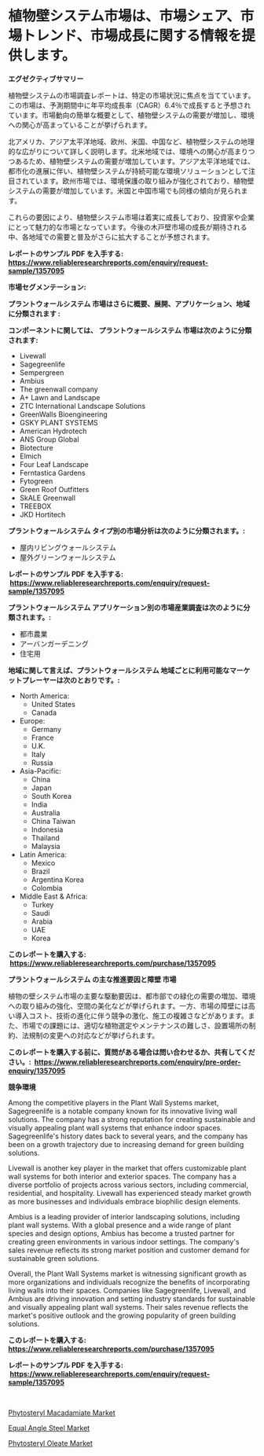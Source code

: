 <p><h1>植物壁システム市場は、市場シェア、市場トレンド、市場成長に関する情報を提供します。</h1></p><p><strong>エグゼクティブサマリー</strong></p>
<p><p>植物壁システムの市場調査レポートは、特定の市場状況に焦点を当てています。この市場は、予測期間中に年平均成長率（CAGR）6.4％で成長すると予想されています。市場動向の簡単な概要として、植物壁システムの需要が増加し、環境への関心が高まっていることが挙げられます。</p><p>北アメリカ、アジア太平洋地域、欧州、米国、中国など、植物壁システムの地理的な広がりについて詳しく説明します。北米地域では、環境への関心が高まりつつあるため、植物壁システムの需要が増加しています。アジア太平洋地域では、都市化の進展に伴い、植物壁システムが持続可能な環境ソリューションとして注目されています。欧州市場では、環境保護の取り組みが強化されており、植物壁システムの需要が増加しています。米国と中国市場でも同様の傾向が見られます。</p><p>これらの要因により、植物壁システム市場は着実に成長しており、投資家や企業にとって魅力的な市場となっています。今後の木戸壁市場の成長が期待される中、各地域での需要と普及がさらに拡大することが予想されます。</p></p>
<p><strong>レポートのサンプル PDF を入手する: <a href="https://www.reliableresearchreports.com/enquiry/request-sample/1357095">https://www.reliableresearchreports.com/enquiry/request-sample/1357095</a></strong></p>
<p><strong>市場セグメンテーション:</strong></p>
<p><strong> プラントウォールシステム 市場はさらに概要、展開、アプリケーション、地域に分類されます :</strong></p>
<p><strong>コンポーネントに関しては、 プラントウォールシステム 市場は次のように分類されます: &nbsp;</strong></p>
<p><ul><li>Livewall</li><li>Sagegreenlife</li><li>Sempergreen</li><li>Ambius</li><li>The greenwall company</li><li>A+ Lawn and Landscape</li><li>ZTC International Landscape Solutions</li><li>GreenWalls Bioengineering</li><li>GSKY PLANT SYSTEMS</li><li>American Hydrotech</li><li>ANS Group Global</li><li>Biotecture</li><li>Elmich</li><li>Four Leaf Landscape</li><li>Ferntastica Gardens</li><li>Fytogreen</li><li>Green Roof Outfitters</li><li>SkALE Greenwall</li><li>TREEBOX</li><li>JKD Hortitech</li></ul></p>
<p><strong> プラントウォールシステム タイプ別の市場分析は次のように分類されます。:</strong></p>
<p><ul><li>屋内リビングウォールシステム</li><li>屋外グリーンウォールシステム</li></ul></p>
<p><strong>レポートのサンプル PDF を入手する: &nbsp;<a href="https://www.reliableresearchreports.com/enquiry/request-sample/1357095">https://www.reliableresearchreports.com/enquiry/request-sample/1357095</a></strong></p>
<p><strong> プラントウォールシステム アプリケーション別の市場産業調査は次のように分類されます。:</strong></p>
<p><ul><li>都市農業</li><li>アーバンガーデニング</li><li>住宅用</li></ul></p>
<p><strong>地域に関して言えば、プラントウォールシステム 地域ごとに利用可能なマーケットプレーヤーは次のとおりです。:</strong></p>
<p><ul>
    <li>
        North America:
        <ul>
            <li>United States</li>
            <li>Canada</li>
        </ul>
    </li>
    <li>
        Europe:
        <ul>
            <li>Germany</li>
            <li>France</li>
            <li>U.K.</li>
            <li>Italy</li>
            <li>Russia</li>
        </ul>
    </li>
    <li>
        Asia-Pacific:
        <ul>
            <li>China</li>
            <li>Japan</li>
            <li>South Korea</li>
            <li>India</li>
            <li>Australia</li>
            <li>China Taiwan</li>
            <li>Indonesia</li>
            <li>Thailand</li>
            <li>Malaysia</li>
        </ul>
    </li>
    <li>
        Latin America:
        <ul>
            <li>Mexico</li>
            <li>Brazil</li>
            <li>Argentina Korea</li>
            <li>Colombia</li>
        </ul>
    </li>
    <li>
        Middle East & Africa:
        <ul>
            <li>Turkey</li>
            <li>Saudi</li>
            <li>Arabia</li>
            <li>UAE</li>
            <li>Korea</li>
        </ul>
    </li>
    </ul></p>
<p><strong>このレポートを購入する: &nbsp;<a href="https://www.reliableresearchreports.com/purchase/1357095">https://www.reliableresearchreports.com/purchase/1357095</a></strong></p>
<p><strong>プラントウォールシステム の主な推進要因と障壁 市場</strong></p>
<p><p>植物の壁システム市場の主要な駆動要因は、都市部での緑化の需要の増加、環境への取り組みの強化、空間の美化などが挙げられます。一方、市場の障壁には高い導入コスト、技術の進化に伴う競争の激化、施工の複雑さなどがあります。また、市場での課題には、適切な植物選定やメンテナンスの難しさ、設置場所の制約、法規制の変更への対応などが挙げられます。</p></p>
<p><strong>このレポートを購入する前に、質問がある場合は問い合わせるか、共有してください。:&nbsp; <a href="https://www.reliableresearchreports.com/enquiry/pre-order-enquiry/1357095">https://www.reliableresearchreports.com/enquiry/pre-order-enquiry/1357095</a></strong></p>
<p><strong>競争環境</strong></p>
<p><p>Among the competitive players in the Plant Wall Systems market, Sagegreenlife is a notable company known for its innovative living wall solutions. The company has a strong reputation for creating sustainable and visually appealing plant wall systems that enhance indoor spaces. Sagegreenlife's history dates back to several years, and the company has been on a growth trajectory due to increasing demand for green building solutions.</p><p>Livewall is another key player in the market that offers customizable plant wall systems for both interior and exterior spaces. The company has a diverse portfolio of projects across various sectors, including commercial, residential, and hospitality. Livewall has experienced steady market growth as more businesses and individuals embrace biophilic design elements.</p><p>Ambius is a leading provider of interior landscaping solutions, including plant wall systems. With a global presence and a wide range of plant species and design options, Ambius has become a trusted partner for creating green environments in various indoor settings. The company's sales revenue reflects its strong market position and customer demand for sustainable green solutions.</p><p>Overall, the Plant Wall Systems market is witnessing significant growth as more organizations and individuals recognize the benefits of incorporating living walls into their spaces. Companies like Sagegreenlife, Livewall, and Ambius are driving innovation and setting industry standards for sustainable and visually appealing plant wall systems. Their sales revenue reflects the market's positive outlook and the growing popularity of green building solutions.</p></p>
<p><strong>このレポートを購入する: &nbsp; <a href="https://www.reliableresearchreports.com/purchase/1357095">https://www.reliableresearchreports.com/purchase/1357095</a></strong></p>
<p><strong>レポートのサンプル PDF を入手する: &nbsp;<a href="https://www.reliableresearchreports.com/enquiry/request-sample/1357095">https://www.reliableresearchreports.com/enquiry/request-sample/1357095</a></strong><strong></strong></p>
<p>&nbsp;</p>
<p><p><a href="https://github.com/joannagoyvaerts/Market-Research-Report-List-1/blob/main/phytosteryl-macadamiate-market.md">Phytosteryl Macadamiate Market</a></p><p><a href="https://github.com/Hazelklievgspy6vdcsmu106w/Market-Research-Report-List-1/blob/main/equal-angle-steel-market.md">Equal Angle Steel Market</a></p><p><a href="https://github.com/lubmix/Market-Research-Report-List-1/blob/main/phytosteryl-oleate-market.md">Phytosteryl Oleate Market</a></p></p>